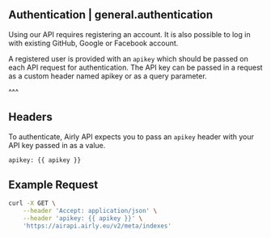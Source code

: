 ## Authentication | general.authentication

Using our API requires registering an account. It is also possible to log in with existing GitHub, Google or Facebook account.

A registered user is provided with an `apikey` which should be passed on each API request for authentication. The API key can be passed in a request as a custom header named apikey or as a query parameter.

^^^

## Headers

To authenticate, Airly API expects you to pass an `apikey` header with your API key passed in as a value.

```
apikey: {{ apikey }}
```

## Example Request

```bash
curl -X GET \
    --header 'Accept: application/json' \
    --header 'apikey: {{ apikey }}' \
    'https://airapi.airly.eu/v2/meta/indexes'
```

